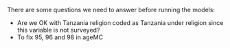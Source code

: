 There are some questions we need to answer before running the models:
+ Are we OK with Tanzania religion coded as Tanzania under religion since this variable is not surveyed?
+ To fix 95, 96 and 98 in ageMC
